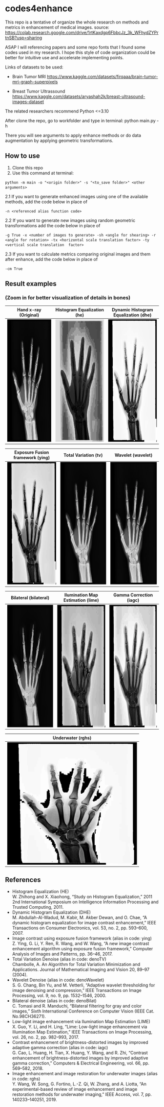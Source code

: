 # codes4enhance

This repo is a tentative of organize the whole research on methods and metrics in enhancement of medical images. source: https://colab.research.google.com/drive/1rtKaxdgp6FbbcJz_3k_WFhydZYPrtnSB?usp=sharing

ASAP I will referencing papers and some repo fonts that I found some codes used in my research. I hope this style of code organization could be better for intuitive use and accelerate implementing points.

Links of datasets to be used:

- Brain Tumor MRI
https://www.kaggle.com/datasets/firqaaa/brain-tumor-mri-graph-superpixels

- Breast Tumor Ultrassound
https://www.kaggle.com/datasets/aryashah2k/breast-ultrasound-images-dataset

The related researchers recommend Python <=3.10

After clone the repo, go to workfolder and type in terminal:
python main.py -h

There you will see arguments to apply enhance methods or do data augmentation by applying geometric transformations.

## How to use

 1. Clone this repo
 2. Use this command at terminal:
 ```
 python -m main -o "<origin folder>" -s "<to_save folder>" <other arguments>
 ```
   2.1 If you want to generate enhanced images using one of the available methods, add  the code below in place of <other arguments>   
 ``` 
 -n <referenced alias function code> 
 ```
   2.2 If you want to generate new images using random geometric transformations add  the code below in place of <other arguments>    
 ``` 
 -g True -x <number of images to generate> -sh <angle for shearing> -r <angle for rotation> -tx <horizontal scale translation factor> -ty <vertical scale translation  factor>
 ```
   2.3 If you want to calculate metrics comparing original images and them after enhance, add the code below in place of <other arguments>   
 ``` 
 -cm True 
 ```

## Result examples 
 
### (Zoom in for better visualization of details in bones)
 
Hand x-ray (Original)             |  Histogram Equalization (he)     |  Dynamic Histogram Equalization (dhe)
:-------------------------:|:-------------------------:|:-------------------------:
<img src="https://github.com/caio-sts/codes4enhance/blob/main/examples/hand-x-ray.png" height="400" width="425"/> |  <img src="https://github.com/caio-sts/codes4enhance/blob/main/examples/0%20hand-x-rayhe.png" height="400" width="425"/> |  <img src="https://github.com/caio-sts/codes4enhance/blob/main/examples/0%20hand-x-raydhe.png" height="400" width="425"/>

Exposure Fusion framework (ying)         |  Total Variation (tv)     |  Wavelet (wavelet)
:-------------------------:|:-------------------------:|:-------------------------:
<img src="https://github.com/caio-sts/codes4enhance/blob/main/examples/0%20hand-x-rayying.png" height="400" width="425"/> |  <img src="https://github.com/caio-sts/codes4enhance/blob/main/examples/0%20hand-x-raytv.png" height="400" width="425"/> |  <img src="https://github.com/caio-sts/codes4enhance/blob/main/examples/0%20hand-x-raywavelet.png" height="400" width="425"/>

Bilateral (bilateral)         |  Ilumination Map Estimation (lime)     |  Gamma Correction (iagc)
:-------------------------:|:-------------------------:|:-------------------------:
<img src="https://github.com/caio-sts/codes4enhance/blob/main/examples/0%20hand-x-raybilateral.png" height="400" width="425"/> |  <img src="https://github.com/caio-sts/codes4enhance/blob/main/examples/0%20hand-x-raylime.png" height="400" width="425"/> |  <img src="https://github.com/caio-sts/codes4enhance/blob/main/examples/0%20hand-x-raygammacorrection.png" height="400" width="425"/>
 
Underwater (rghs) |
:-------------------------:|
<img src="https://github.com/caio-sts/codes4enhance/blob/main/examples/0%20hand-x-rayunderwater.png" height="400" width="425"/> |
 
 
## References
 - Histogram Equalization (HE)  
  W. Zhihong and X. Xiaohong, “Study on Histogram Equalization,” 2011 2nd International Symposium on Intelligence Information Processing and Trusted Computing, 2011. 
 - Dynamic Histogram Equalization (DHE)  
  M. Abdullah-Al-Wadud, M. Kabir, M. Akber Dewan, and O. Chae, “A dynamic histogram equalization for image contrast enhancement,” IEEE Transactions on Consumer Electronics, vol. 53, no. 2, pp. 593–600, 2007. 
 - Image contrast using exposure fusion framework (alias in code: ying)  
  Z. Ying, G. Li, Y. Ren, R. Wang, and W. Wang, “A new image contrast enhancement algorithm using exposure fusion framework,” Computer Analysis of Images and Patterns, pp. 36–46, 2017. 
 - Total Variation Denoise (alias in code: denoTV)  
  Chambolle, A. An Algorithm for Total Variation Minimization and Applications. Journal of Mathematical Imaging and Vision 20, 89–97 (2004).
 - Wavelet Denoise (alias in code: denoWavelet)  
  S. G. Chang, Bin Yu, and M. Vetterli, “Adaptive wavelet thresholding for image denoising and compression,” IEEE Transactions on Image Processing, vol. 9, no. 9, pp. 1532–1546, 2000.
 - Bilateral denoise (alias in code: denoBilat)  
  C. Tomasi and R. Manduchi, “Bilateral filtering for gray and color images,” Sixth International Conference on Computer Vision (IEEE Cat. No.98CH36271). 
 - Low-light image enhancement via Ilumination Map Estimation (LIME)  
  X. Guo, Y. Li, and H. Ling, “Lime: Low-light image enhancement via Illumination Map Estimation,” IEEE Transactions on Image Processing, vol. 26, no. 2, pp. 982–993, 2017. 
 - Contrast enhancement of brightness-distorted images by improved adaptive gamma correction (alias in code: iagc)  
  G. Cao, L. Huang, H. Tian, X. Huang, Y. Wang, and R. Zhi, “Contrast enhancement of brightness-distorted images by improved adaptive gamma correction,” Computers &amp; Electrical Engineering, vol. 66, pp. 569–582, 2018. 
 - Image enhancement and image restoration for underwater images (alias in code: rghs)  
  Y. Wang, W. Song, G. Fortino, L.-Z. Qi, W. Zhang, and A. Liotta, “An experimental-based review of image enhancement and image restoration methods for underwater imaging,” IEEE Access, vol. 7, pp. 140233–140251, 2019. 
